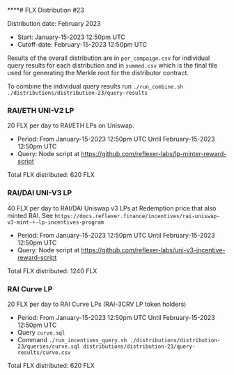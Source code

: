 ****# FLX Distribution #23

Distribution date: February 2023

- Start: January-15-2023 12:50pm UTC
- Cutoff-date: February-15-2023 12:50pm UTC

Results of the overall distribution are in `per_campaign.csv` for individual query results for each distribution and in `summed.csv` which is the final file used for generating the Merkle root for the distributor contract.

To combine the individual query results run `./run_combine.sh ./distributions/distribution-23/query-results`

### RAI/ETH UNI-V2 LP

20 FLX per day to RAI/ETH LPs on Uniswap.

- Period: From January-15-2023 12:50pm UTC Until February-15-2023 12:50pm UTC
- Query: Node script at https://github.com/reflexer-labs/lp-minter-reward-script

Total FLX distributed: 620 FLX

### RAI/DAI UNI-V3 LP

40 FLX per day to RAI/DAI Uniswap v3 LPs at Redemption price that also minted RAI. See `https://docs.reflexer.finance/incentives/rai-uniswap-v3-mint-+-lp-incentives-program`

- Period: From January-15-2023 12:50pm UTC Until February-15-2023 12:50pm UTC
- Query: Node script at https://github.com/reflexer-labs/uni-v3-incentive-reward-script

Total FLX distributed: 1240 FLX

### RAI Curve LP

20 FLX per day to RAI Curve LPs (RAI-3CRV LP token holders)

- Period: From January-15-2023 12:50pm UTC Until February-15-2023 12:50pm UTC
- Query `curve.sql`
- Command `./run_incentives_query.sh ./distributions/distribution-23/queries/curve.sql distributions/distribution-23/query-results/curve.csv`

Total FLX distributed: 620 FLX
